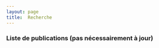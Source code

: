 ```yaml
---
layout: page
title:  Recherche
---
```


<h3>Liste de publications (pas nécessairement à jour) </h3>
